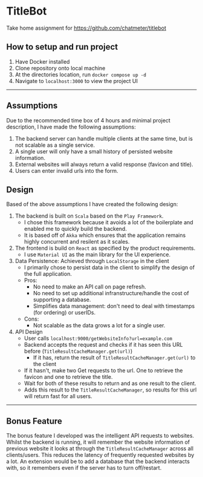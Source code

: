 # TitleBot
Take home assignment for https://github.com/chatmeter/titlebot

## How to setup and run project
1. Have Docker installed
2. Clone repository onto local machine
3. At the directories location, run `docker compose up -d`
4. Navigate to `localhost:3000` to view the project UI

---
## Assumptions
Due to the recommended time box of 4 hours and minimal project description, I have made the following assumptions:

1. The backend server can handle multiple clients at the same time, but is not scalable as a single service.
2. A single user will only have a small history of persisted website information.
3. External websites will always return a valid response (favicon and title).
4. Users can enter invalid urls into the form.

## Design
Based of the above assumptions I have created the following design:
1. The backend is built on `Scala` based on the `Play Framework`.
    - I chose this framework because it avoids a lot of the boilerplate and enabled me to quickly build the backend.
    - It is based off of `Akka` which ensures that the application remains highly concurrent and resilent as it scales.
2. The frontend is build on `React` as specified by the product requirements.
    - I use `Material UI` as the main library for the UI experience.
3. Data Persistence: Achieved through `LocalStorage` in the client
    - I primarily chose to persist data in the client to simplify the design of the full application.
    - Pros:
        - No need to make an API call on page refresh.
        - No need to set up additional infranstructure/handle the cost of supporting a database.
        - Simplifies data management: don't need to deal with timestamps (for ordering) or userIDs.
    - Cons:
        - Not scalable as the data grows a lot for a single user.
4. API Design
    - User calls `localhost:9000/getWebsiteInfo?url=example.com`
    - Backend accepts the request and checks if it has seen this URL before (`TitleResultCacheManager.get(url)`)
        - If it has, return the result of `TitleResultCacheManager.get(url)` to the client
    - If it hasn't, make two Get requests to the url. One to retrieve the favicon and one to retrieve the title.
    - Wait for both of these results to return and as one result to the client.
    - Adds this result to the `TitleResultCacheManager`, so results for this url will return fast for all users.
---
## Bonus Feature
The bonus feature I developed was the intelligent API requests to websites. Whilst the backend is running, it will remember the website information of previous website it looks at through the `TitleResultCacheManager` across all clients/users. This reduces the latency of frequently requested websites by a lot. An extension would be to add a database that the backend interacts with, so it remembers even if the server has to turn off/restart.
